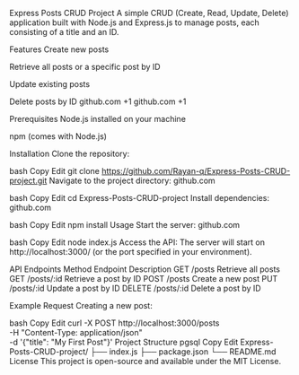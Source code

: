 Express Posts CRUD Project
A simple CRUD (Create, Read, Update, Delete) application built with Node.js and Express.js to manage posts, each consisting of a title and an ID.

Features
Create new posts

Retrieve all posts or a specific post by ID

Update existing posts

Delete posts by ID
github.com
+1
github.com
+1

Prerequisites
Node.js installed on your machine

npm (comes with Node.js)

Installation
Clone the repository:

bash
Copy
Edit
git clone https://github.com/Rayan-q/Express-Posts-CRUD-project.git
Navigate to the project directory:
github.com

bash
Copy
Edit
cd Express-Posts-CRUD-project
Install dependencies:
github.com

bash
Copy
Edit
npm install
Usage
Start the server:
github.com

bash
Copy
Edit
node index.js
Access the API:
The server will start on http://localhost:3000/ (or the port specified in your environment).

API Endpoints
Method	Endpoint	Description
GET	/posts	Retrieve all posts
GET	/posts/:id	Retrieve a post by ID
POST	/posts	Create a new post
PUT	/posts/:id	Update a post by ID
DELETE	/posts/:id	Delete a post by ID

Example Request
Creating a new post:

bash
Copy
Edit
curl -X POST http://localhost:3000/posts \
     -H "Content-Type: application/json" \
     -d '{"title": "My First Post"}'
Project Structure
pgsql
Copy
Edit
Express-Posts-CRUD-project/
├── index.js
├── package.json
└── README.md
License
This project is open-source and available under the MIT License.
